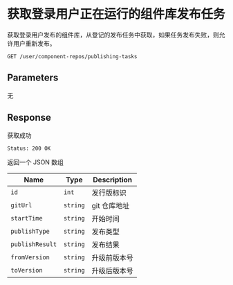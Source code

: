 # 获取登录用户正在运行的组件库发布任务

获取登录用户发布的组件库，从登记的发布任务中获取，如果任务发布失败，则允许用户重新发布。

```text
GET /user/component-repos/publishing-tasks
```

## Parameters

无

## Response

获取成功

```text
Status: 200 OK
```

返回一个 JSON 数组

| Name            | Type     | Description  |
| --------------- | -------- | ------------ |
| `id`            | `int`    | 发行版标识   |
| `gitUrl`        | `string` | git 仓库地址 |
| `startTime`     | `string` | 开始时间     |
| `publishType`   | `string` | 发布类型     |
| `publishResult` | `string` | 发布结果     |
| `fromVersion`   | `string` | 升级前版本号 |
| `toVersion`     | `string` | 升级后版本号 |

